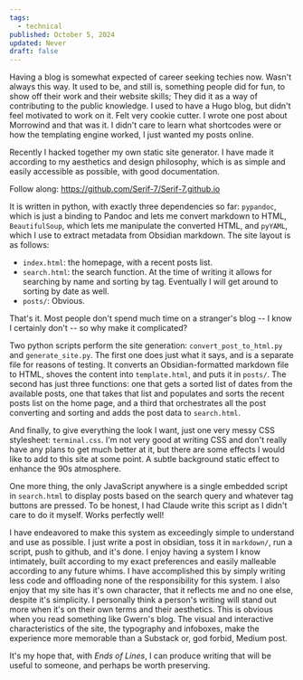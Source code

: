 ```yaml
---
tags:
  - technical
published: October 5, 2024
updated: Never
draft: false
---
```

Having a blog is somewhat expected of career seeking techies now. Wasn't always this way. It used to be, and still is, something people did for fun, to show off their work and their website skills; They did it as a way of contributing to the public knowledge. I used to have a Hugo blog, but didn't feel motivated to work on it. Felt very cookie cutter. I wrote one post about Morrowind and that was it. I didn't care to learn what shortcodes were or how the templating engine worked, I just wanted my posts online.

Recently I hacked together my own static site generator. I have made it according to my aesthetics and design philosophy, which is as simple and easily accessible as possible, with good documentation.

Follow along: https://github.com/Serif-7/Serif-7.github.io

It is written in python, with exactly three dependencies so far: `pypandoc`, which is just a binding to Pandoc and lets me convert markdown to HTML, `BeautifulSoup`, which lets me manipulate the converted HTML, and `pyYAML`, which I use to extract metadata from Obsidian markdown. The site layout is as follows:

* `index.html`: the homepage, with a recent posts list.
* `search.html`: the search function. At the time of writing it allows for searching by name and sorting by tag. Eventually I will get around to sorting by date as well.
* `posts/`: Obvious.

That's it. Most people don't spend much time on a stranger's blog -- I know I certainly don't -- so why make it complicated?

Two python scripts perform the site generation: `convert_post_to_html.py` and `generate_site.py`. The first one does just what it says, and is a separate file for reasons of testing. It converts an Obsidian-formatted markdown file to HTML, shoves the content into `template.html`, and puts it in `posts/`. The second has just three functions: one that gets a sorted list of dates from the available posts, one that takes that list and populates and sorts the recent posts list on the home page, and a third that orchestrates all the post converting and sorting and adds the post data to `search.html`.

And finally, to give everything the look I want, just one very messy CSS stylesheet: `terminal.css`. I'm not very good at writing CSS and don't really have any plans to get much better at it, but there are some effects I would like to add to this site at some point. A subtle background static effect to enhance the 90s atmosphere.

One more thing, the only JavaScript anywhere is a single embedded script in `search.html` to display posts based on the search query and whatever tag buttons are pressed. To be honest, I had Claude write this script as I didn't care to do it myself. Works perfectly well!

I have endeavored to make this system as exceedingly simple to understand and use as possible. I just write a post in obsidian, toss it in `markdown/`, run a script, push to github, and it's done. I enjoy having a system I know intimately, built according to my exact preferences and easily malleable according to any future whims. I have accomplished this by simply writing less code and offloading none of the responsibility for this system. I also enjoy that my site has it's own character, that it reflects me and no one else, despite it's simplicity. I personally think a person's writing will stand out more when it's on their own terms and their aesthetics. This is obvious when you read something like Gwern's blog. The visual and interactive characteristics of the site, the typography and infoboxes, make the experience more memorable than a Substack or, god forbid, Medium post.

It's my hope that, with *Ends of Lines*, I can produce writing that will be useful to someone, and perhaps be worth preserving.

